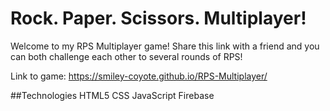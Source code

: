 # Rock. Paper. Scissors. Multiplayer!

Welcome to my RPS Multiplayer game! Share this link with a friend and you can
both challenge each other to several rounds of RPS!

Link to game:
https://smiley-coyote.github.io/RPS-Multiplayer/

##Technologies
HTML5
CSS
JavaScript
Firebase

